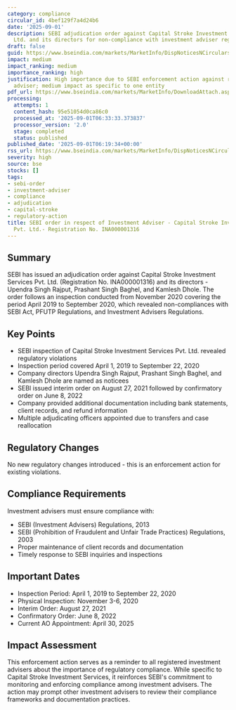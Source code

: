 ```yaml
---
category: compliance
circular_id: 4bef129f7a4d24b6
date: '2025-09-01'
description: SEBI adjudication order against Capital Stroke Investment Services Pvt.
  Ltd. and its directors for non-compliance with investment adviser regulations.
draft: false
guid: https://www.bseindia.com/markets/MarketInfo/DispNoticesNCirculars.aspx?Noticeid={6A45B11D-CD7C-4818-A987-B2B3750828F4}&noticeno=20250901-3&dt=09/01/2025&icount=3&totcount=3&flag=0
impact: medium
impact_ranking: medium
importance_ranking: high
justification: High importance due to SEBI enforcement action against registered investment
  adviser; medium impact as specific to one entity
pdf_url: https://www.bseindia.com/markets/MarketInfo/DownloadAttach.aspx?id=20250901-3&attachedId=8ff0c161-9593-4536-9f8e-353f167fc9d7
processing:
  attempts: 1
  content_hash: 95e51054d0ca86c0
  processed_at: '2025-09-01T06:33:33.373837'
  processor_version: '2.0'
  stage: completed
  status: published
published_date: '2025-09-01T06:19:34+00:00'
rss_url: https://www.bseindia.com/markets/MarketInfo/DispNoticesNCirculars.aspx?Noticeid={6A45B11D-CD7C-4818-A987-B2B3750828F4}&noticeno=20250901-3&dt=09/01/2025&icount=3&totcount=3&flag=0
severity: high
source: bse
stocks: []
tags:
- sebi-order
- investment-adviser
- compliance
- adjudication
- capital-stroke
- regulatory-action
title: SEBI order in respect of Investment Adviser - Capital Stroke Investment Services
  Pvt. Ltd.- Registration No. INA000001316
---
```


## Summary

SEBI has issued an adjudication order against Capital Stroke Investment Services Pvt. Ltd. (Registration No. INA000001316) and its directors - Upendra Singh Rajput, Prashant Singh Baghel, and Kamlesh Dhole. The order follows an inspection conducted from November 2020 covering the period April 2019 to September 2020, which revealed non-compliances with SEBI Act, PFUTP Regulations, and Investment Advisers Regulations.

## Key Points

- SEBI inspection of Capital Stroke Investment Services Pvt. Ltd. revealed regulatory violations
- Inspection period covered April 1, 2019 to September 22, 2020
- Company directors Upendra Singh Rajput, Prashant Singh Baghel, and Kamlesh Dhole are named as noticees
- SEBI issued interim order on August 27, 2021 followed by confirmatory order on June 8, 2022
- Company provided additional documentation including bank statements, client records, and refund information
- Multiple adjudicating officers appointed due to transfers and case reallocation

## Regulatory Changes

No new regulatory changes introduced - this is an enforcement action for existing violations.

## Compliance Requirements

Investment advisers must ensure compliance with:
- SEBI (Investment Advisers) Regulations, 2013
- SEBI (Prohibition of Fraudulent and Unfair Trade Practices) Regulations, 2003
- Proper maintenance of client records and documentation
- Timely response to SEBI inquiries and inspections

## Important Dates

- Inspection Period: April 1, 2019 to September 22, 2020
- Physical Inspection: November 3-6, 2020
- Interim Order: August 27, 2021
- Confirmatory Order: June 8, 2022
- Current AO Appointment: April 30, 2025

## Impact Assessment

This enforcement action serves as a reminder to all registered investment advisers about the importance of regulatory compliance. While specific to Capital Stroke Investment Services, it reinforces SEBI's commitment to monitoring and enforcing compliance among investment advisers. The action may prompt other investment advisers to review their compliance frameworks and documentation practices.